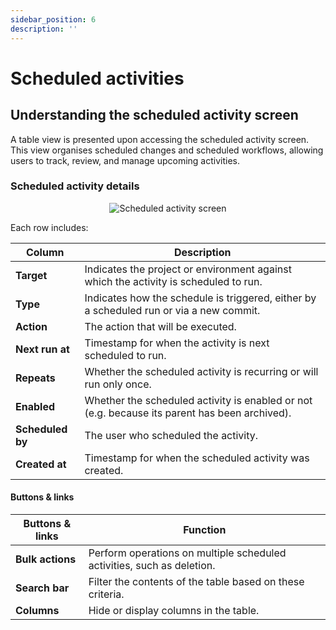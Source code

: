 ```yaml
---
sidebar_position: 6
description: ''
---
```


# Scheduled activities

## Understanding the scheduled activity screen

A table view is presented upon accessing the scheduled activity screen. This view organises scheduled changes and scheduled workflows, allowing users to track, review, and manage upcoming activities.

### Scheduled activity details

<p align='center'>
  <img alt='Scheduled activity screen' src={require('!url-loader!./images/scheduled-activity.png').default} className='image-border'/>
</p>

Each row includes:

| Column              | Description                                                                                                                    |
|---------------------|--------------------------------------------------------------------------------------------------------------------------------|
| **Target**          | Indicates the project or environment against which the activity is scheduled to run.                                           |
| **Type**            | Indicates how the schedule is triggered, either by a scheduled run or via a new commit.                                        |
| **Action**          | The action that will be executed.                                                                                              |
| **Next run at**     | Timestamp for when the activity is next scheduled to run.                                                                      |
| **Repeats**         | Whether the scheduled activity is recurring or will run only once.                                                             |
| **Enabled**         | Whether the scheduled activity is enabled or not (e.g. because its parent has been archived).                                  |
| **Scheduled by**    | The user who scheduled the activity.                                                                                           |
| **Created at**      | Timestamp for when the scheduled activity was created.                                                                         |

#### Buttons & links

| Buttons & links               | Function                                                               |
|-------------------------------|------------------------------------------------------------------------|
| **Bulk actions**              | Perform operations on multiple scheduled activities, such as deletion. |
| **Search bar**                | Filter the contents of the table based on these criteria.              |
| **Columns**                   | Hide or display columns in the table.                                  |
